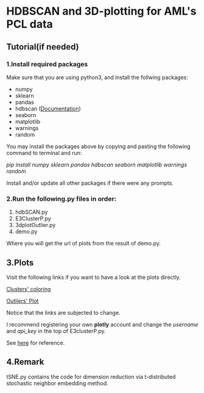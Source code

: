 # HDBSCAN and 3D-plotting for AML's PCL data

## Tutorial(if needed)

### 1.Install required packages
Make sure that you are using python3,
and install the follwing packages:
* numpy
* sklearn
* pandas
* hdbscan  ([Documentation](http://hdbscan.readthedocs.io/en/latest/how_hdbscan_works.html))
* seaborn
* matplotlib
* warnings
* random

You may install the packages above by copying and pasting the following command to terminal and run:

_pip install numpy sklearn pandas hdbscan seaborn matplotlib warnings random_

Install and/or update all other packages if there were any prompts.

### 2.Run the following.py files in order:

1. hdbSCAN.py
2. E3ClusterP.py
3. 3dplotOutlier.py
4. demo.py

Where you will get the url of plots from the result of demo.py.

## 3.Plots
Visit the following links if you want to have a look at the plots directly.

[Clusters' coloring](https://plot.ly/~SakuraNene/8)

[Outliers' Plot](https://plot.ly/~SakuraNene/10)

Notice that the links are subjected to change.

I recommend registering your own **plotly** account and change the _username_ and *api_key* in the top of E3clusterP.py.

See [here](https://plot.ly/python/getting-started/#initialization-for-online-plotting) for reference.

## 4.Remark

tSNE.py contains the code for dimension reduction via t-distributed stochastic neighbor embedding method.

